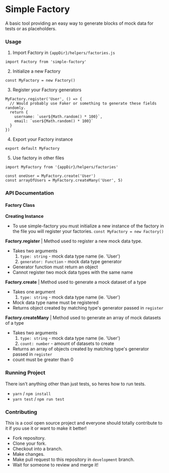 # Simple Factory

A basic tool providing an easy way to generate blocks of mock data for tests or as placeholders.

### Usage

1. Import Factory in `{appDir}/helpers/factories.js`
  ```
  import Factory from 'simple-factory'
  ```
2. Initialize a new Factory
  ```
  const MyFactory = new Factory()
  ```
3. Register your Factory generators
  ```
  MyFactory.register('User', () => {
    // Would probably use Faker or something to generate these fields randomly.
    return {
      username: `user${Math.random() * 100}`,
      email: `user${Math.random() * 100}`
    }
  })
  ```
4. Export your Factory instance
  ```
  export default MyFactory
  ```
5. Use factory in other files
  ```
  import MyFactory from '{appDir}/helpers/factories'

  const oneUser = MyFactory.create('User')
  const arrayOfUsers = MyFactory.createMany('User', 5)
  ```

### API Documentation

#### Factory Class

__Creating Instance__
- To use simple-factory you must initialize a new instance of the factory in the file you will register your factories.
  `const MyFactory = new Factory()`

__Factory.register__ | Method used to register a new mock data type.
- Takes two arguments
  1. `type: string` - mock data type name (ie. 'User')
  2. `generator: Function` - mock data type generator
- Generator function must return an object
- Cannot register two mock data types with the same name

__Factory.create__ | Method used to generate a mock dataset of a type
- Takes one argument
  1. `type: string` - mock data type name (ie. 'User')
- Mock data type name must be registered
- Returns object created by matching type's generator passed in `register`

__Factory.createMany__ | Method used to generate an array of mock datasets of a type
- Takes two arguments
  1. `type: string` -  mock data type name (ie. 'User')
  2. `count: number` - amount of datasets to create
- Returns an array of objects created by matching type's generator passed in `register`
- count must be greater than 0

### Running Project

There isn't anything other than just tests, so heres how to run tests.

- `yarn` / `npm install`
- `yarn test` / `npm run test`


### Contributing

This is a cool open source project and everyone should totally contribute to it if you use it or want to make it better!

- Fork repository.
- Clone your fork.
- Checkout into a branch.
- Make changes.
- Make pull request to this repository in `development` branch.
- Wait for someone to review and merge it!
